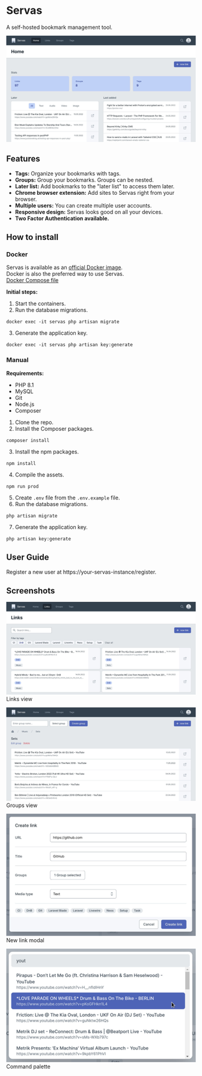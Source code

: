 # Servas

A self-hosted bookmark management tool.

![](./docs/images/home.jpg "Home view")

## Features

- **Tags:** Organize your bookmarks with tags.
- **Groups:** Group your bookmarks. Groups can be nested.
- **Later list:** Add bookmarks to the "later list" to access them later.
- **Chrome browser extension:** Add sites to Servas right from your browser.
- **Multiple users:** You can create multiple user accounts.
- **Responsive design:** Servas looks good on all your devices.
- **Two Factor Authentication available.**

## How to install

### Docker

Servas is available as an [official Docker image](https://hub.docker.com/r/beromir/servas).  
Docker is also the preferred way to use Servas.  
[Docker Compose file](./docker/docker-compose.prod.yaml)

**Initial steps:**

1. Start the containers.
2. Run the database migrations.

```shell
docker exec -it servas php artisan migrate
```

3. Generate the application key.

```shell
docker exec -it servas php artisan key:generate
```

### Manual

**Requirements:**

- PHP 8.1
- MySQL
- Git
- Node.js
- Composer

1. Clone the repo.
2. Install the Composer packages.

```shell
composer install
```

3. Install the npm packages.

```shell
npm install
```

4. Compile the assets.

```shell
npm run prod
```

5. Create `.env` file from the `.env.example` file.
6. Run the database migrations.

```shell
php artisan migrate
```

7. Generate the application key.

```shell
php artisan key:generate
```

## User Guide
Register a new user at https://your-servas-instance/register.

## Screenshots

![](./docs/images/links.jpg "Links view")
Links view

![](./docs/images/groups.jpg "Groups view")
Groups view

![](./docs/images/new-link.jpg "New link modal")
New link modal

![](./docs/images/command-palette.jpg "Command palette")
Command palette
